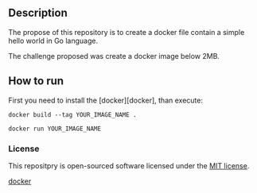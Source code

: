 ## Description

The propose of this repository is to create a docker file contain a simple hello world in Go language.

The challenge proposed was create a docker image below 2MB.

## How to run

First you need to install the [docker][docker],
than execute:

```
docker build --tag YOUR_IMAGE_NAME .

docker run YOUR_IMAGE_NAME
```

### License

This repositpry is open-sourced software licensed under the [MIT license](https://opensource.org/licenses/MIT).

[docker](https://docs.docker.com/engine/install/)
